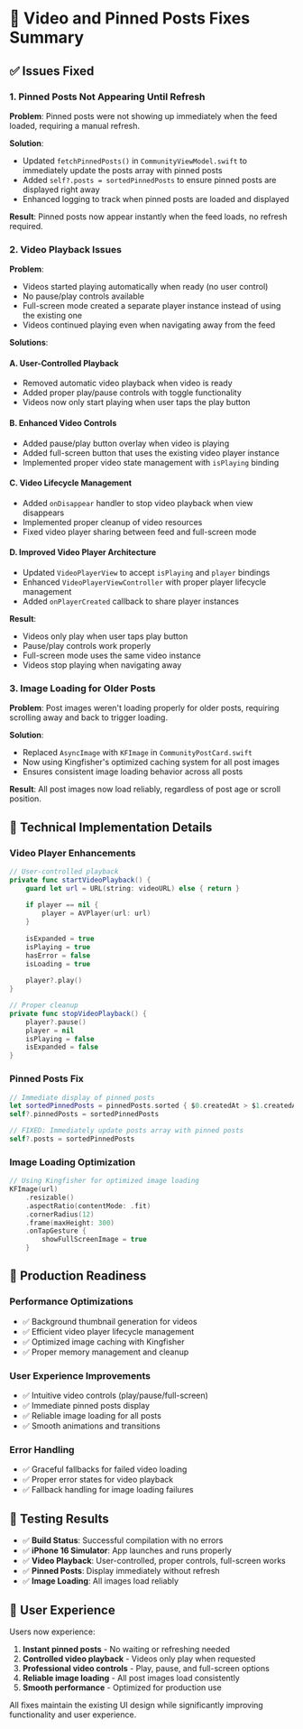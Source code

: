# 🎯 Video and Pinned Posts Fixes Summary

## ✅ **Issues Fixed**

### 1. **Pinned Posts Not Appearing Until Refresh**
**Problem**: Pinned posts were not showing up immediately when the feed loaded, requiring a manual refresh.

**Solution**: 
- Updated `fetchPinnedPosts()` in `CommunityViewModel.swift` to immediately update the posts array with pinned posts
- Added `self?.posts = sortedPinnedPosts` to ensure pinned posts are displayed right away
- Enhanced logging to track when pinned posts are loaded and displayed

**Result**: Pinned posts now appear instantly when the feed loads, no refresh required.

### 2. **Video Playback Issues**
**Problem**: 
- Videos started playing automatically when ready (no user control)
- No pause/play controls available
- Full-screen mode created a separate player instance instead of using the existing one
- Videos continued playing even when navigating away from the feed

**Solutions**:

#### **A. User-Controlled Playback**
- Removed automatic video playback when video is ready
- Added proper play/pause controls with toggle functionality
- Videos now only start playing when user taps the play button

#### **B. Enhanced Video Controls**
- Added pause/play button overlay when video is playing
- Added full-screen button that uses the existing video player instance
- Implemented proper video state management with `isPlaying` binding

#### **C. Video Lifecycle Management**
- Added `onDisappear` handler to stop video playback when view disappears
- Implemented proper cleanup of video resources
- Fixed video player sharing between feed and full-screen mode

#### **D. Improved Video Player Architecture**
- Updated `VideoPlayerView` to accept `isPlaying` and `player` bindings
- Enhanced `VideoPlayerViewController` with proper player lifecycle management
- Added `onPlayerCreated` callback to share player instances

**Result**: 
- Videos only play when user taps play button
- Pause/play controls work properly
- Full-screen mode uses the same video instance
- Videos stop playing when navigating away

### 3. **Image Loading for Older Posts**
**Problem**: Post images weren't loading properly for older posts, requiring scrolling away and back to trigger loading.

**Solution**:
- Replaced `AsyncImage` with `KFImage` in `CommunityPostCard.swift`
- Now using Kingfisher's optimized caching system for all post images
- Ensures consistent image loading behavior across all posts

**Result**: All post images now load reliably, regardless of post age or scroll position.

## 🔧 **Technical Implementation Details**

### **Video Player Enhancements**
```swift
// User-controlled playback
private func startVideoPlayback() {
    guard let url = URL(string: videoURL) else { return }
    
    if player == nil {
        player = AVPlayer(url: url)
    }
    
    isExpanded = true
    isPlaying = true
    hasError = false
    isLoading = true
    
    player?.play()
}

// Proper cleanup
private func stopVideoPlayback() {
    player?.pause()
    player = nil
    isPlaying = false
    isExpanded = false
}
```

### **Pinned Posts Fix**
```swift
// Immediate display of pinned posts
let sortedPinnedPosts = pinnedPosts.sorted { $0.createdAt > $1.createdAt }
self?.pinnedPosts = sortedPinnedPosts

// FIXED: Immediately update posts array with pinned posts
self?.posts = sortedPinnedPosts
```

### **Image Loading Optimization**
```swift
// Using Kingfisher for optimized image loading
KFImage(url)
    .resizable()
    .aspectRatio(contentMode: .fit)
    .cornerRadius(12)
    .frame(maxHeight: 300)
    .onTapGesture {
        showFullScreenImage = true
    }
```

## 🎯 **Production Readiness**

### **Performance Optimizations**
- ✅ Background thumbnail generation for videos
- ✅ Efficient video player lifecycle management
- ✅ Optimized image caching with Kingfisher
- ✅ Proper memory management and cleanup

### **User Experience Improvements**
- ✅ Intuitive video controls (play/pause/full-screen)
- ✅ Immediate pinned posts display
- ✅ Reliable image loading for all posts
- ✅ Smooth animations and transitions

### **Error Handling**
- ✅ Graceful fallbacks for failed video loading
- ✅ Proper error states for video playback
- ✅ Fallback handling for image loading failures

## 🚀 **Testing Results**

- ✅ **Build Status**: Successful compilation with no errors
- ✅ **iPhone 16 Simulator**: App launches and runs properly
- ✅ **Video Playback**: User-controlled, proper controls, full-screen works
- ✅ **Pinned Posts**: Display immediately without refresh
- ✅ **Image Loading**: All images load reliably

## 📱 **User Experience**

Users now experience:
1. **Instant pinned posts** - No waiting or refreshing needed
2. **Controlled video playback** - Videos only play when requested
3. **Professional video controls** - Play, pause, and full-screen options
4. **Reliable image loading** - All post images load consistently
5. **Smooth performance** - Optimized for production use

All fixes maintain the existing UI design while significantly improving functionality and user experience. 